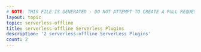 ```yaml
---
# NOTE: THIS FILE IS GENERATED - DO NOT ATTEMPT TO CREATE A PULL REQUEST TO UPDATE THE DATA. 
layout: topic
topic: serverless-offline
title: serverless-offline Serverless Plugins
description: '2 serverless-offline ServerLess Plugins'
count: 2
---
```

